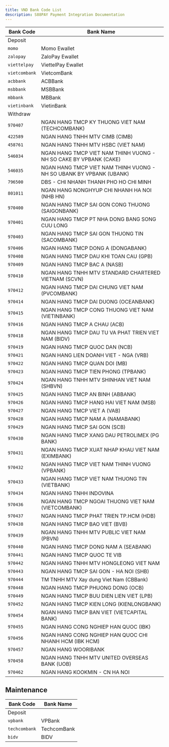 ```yaml
---
title: VND Bank Code List
description: S88PAY Payment Integration Documentation
---
```


| Bank Code     | Bank Name                                                           |
| ------------- | ------------------------------------------------------------------- |
| Deposit       |
| `momo`        | Momo Ewallet                                                        |
| `zalopay`     | ZaloPay Ewallet                                                     |
| `viettelpay`  | ViettelPay Ewallet                                                  |
| `vietcombank` | VietcomBank                                                         |
| `acbbank`     | ACBBank                                                             |
| `msbbank`     | MSBBank                                                             |
| `mbbank`      | MBBank                                                              |
| `vietinbank`  | VietinBank                                                          |
| Withdraw      |
| `970407`      | NGAN HANG TMCP KY THUONG VIET NAM (TECHCOMBANK)                     |
| `422589`      | NGAN HANG TNHH MTV CIMB (CIMB)                                      |
| `458761`      | NGAN HANG TNHH MTV HSBC (VIET NAM)                                  |
| `546034`      | NGAN HANG TMCP VIET NAM THINH VUONG - NH SO CAKE BY VPBANK (CAKE)   |
| `546035`      | NGAN HANG TMCP VIET NAM THINH VUONG - NH SO UBANK BY VPBANK (UBANK) |
| `796500`      | DBS - CHI NHANH THANH PHO HO CHI MINH                               |
| `801011`      | NGAN HANG NONGHYUP CHI NHANH HA NOI (NHB HN)                        |
| `970400`      | NGAN HANG TMCP SAI GON CONG THUONG (SAIGONBANK)                     |
| `970401`      | NGAN HANG TMCP PT NHA DONG BANG SONG CUU LONG                       |
| `970403`      | NGAN HANG TMCP SAI GON THUONG TIN (SACOMBANK)                       |
| `970406`      | NGAN HANG TMCP DONG A (DONGABANK)                                   |
| `970408`      | NGAN HANG TMCP DAU KHI TOAN CAU (GPB)                               |
| `970409`      | NGAN HANG TMCP BAC A (NASB)                                         |
| `970410`      | NGAN HANG TNHH MTV STANDARD CHARTERED VIETNAM (SCVN)                |
| `970412`      | NGAN HANG TMCP DAI CHUNG VIET NAM (PVCOMBANK)                       |
| `970414`      | NGAN HANG TMCP DAI DUONG (OCEANBANK)                                |
| `970415`      | NGAN HANG TMCP CONG THUONG VIET NAM (VIETINBANK)                    |
| `970416`      | NGAN HANG TMCP A CHAU (ACB)                                         |
| `970418`      | NGAN HANG TMCP DAU TU VA PHAT TRIEN VIET NAM (BIDV)                 |
| `970419`      | NGAN HANG TMCP QUOC DAN (NCB)                                       |
| `970421`      | NGAN HANG LIEN DOANH VIET - NGA (VRB)                               |
| `970422`      | NGAN HANG TMCP QUAN DOI (MB)                                        |
| `970423`      | NGAN HANG TMCP TIEN PHONG (TPBANK)                                  |
| `970424`      | NGAN HANG TNHH MTV SHINHAN VIET NAM (SHBVN)                         |
| `970425`      | NGAN HANG TMCP AN BINH (ABBANK)                                     |
| `970426`      | NGAN HANG TMCP HANG HAI VIET NAM (MSB)                              |
| `970427`      | NGAN HANG TMCP VIET A (VAB)                                         |
| `970428`      | NGAN HANG TMCP NAM A (NAMABANK)                                     |
| `970429`      | NGAN HANG TMCP SAI GON (SCB)                                        |
| `970430`      | NGAN HANG TMCP XANG DAU PETROLIMEX (PG BANK)                        |
| `970431`      | NGAN HANG TMCP XUAT NHAP KHAU VIET NAM (EXIMBANK)                   |
| `970432`      | NGAN HANG TMCP VIET NAM THINH VUONG (VPBANK)                        |
| `970433`      | NGAN HANG TMCP VIET NAM THUONG TIN (VIETBANK)                       |
| `970434`      | NGAN HANG TNHH INDOVINA                                             |
| `970436`      | NGAN HANG TMCP NGOAI THUONG VIET NAM (VIETCOMBANK)                  |
| `970437`      | NGAN HANG TMCP PHAT TRIEN TP.HCM (HDB)                              |
| `970438`      | NGAN HANG TMCP BAO VIET (BVB)                                       |
| `970439`      | NGAN HANG TNHH MTV PUBLIC VIET NAM (PBVN)                           |
| `970440`      | NGAN HANG TMCP DONG NAM A (SEABANK)                                 |
| `970441`      | NGAN HANG TMCP QUOC TE VIB                                          |
| `970442`      | NGAN HANG TNHH MTV HONGLEONG VIET NAM                               |
| `970443`      | NGAN HANG TMCP SAI GON - HA NOI (SHB)                               |
| `970444`      | TM TNHH MTV Xay dung Viet Nam (CBBank)                              |
| `970448`      | NGAN HANG TMCP PHUONG DONG (OCB)                                    |
| `970449`      | NGAN HANG TMCP BUU DIEN LIEN VIET (LPB)                             |
| `970452`      | NGAN HANG TMCP KIEN LONG (KIENLONGBANK)                             |
| `970454`      | NGAN HANG TMCP BAN VIET (VIETCAPITAL BANK)                          |
| `970455`      | NGAN HANG CONG NGHIEP HAN QUOC (IBK)                                |
| `970456`      | NGAN HANG CONG NGHIEP HAN QUOC CHI NHANH HCM (IBK HCM)              |
| `970457`      | NGAN HANG WOORIBANK                                                 |
| `970458`      | NGAN HANG TNHH MTV UNITED OVERSEAS BANK (UOB)                       |
| `970462`      | NGAN HANG KOOKMIN - CN HA NOI                                       |

## Maintenance

| Bank Code     | Bank Name   |
| ------------- | ----------- |
| Deposit       |
| `vpbank`      | VPBank      |
| `techcombank` | TechcomBank |
| `bidv`        | BIDV        |
